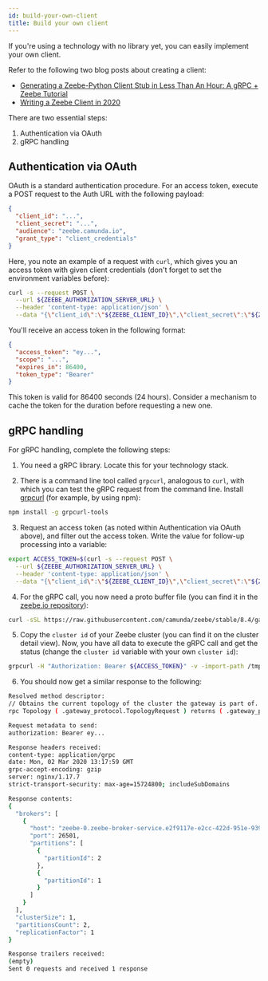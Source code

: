 ```yaml
---
id: build-your-own-client
title: Build your own client
---
```


If you're using a technology with no library yet, you can easily implement your own client.

Refer to the following two blog posts about creating a client:

- [Generating a Zeebe-Python Client Stub in Less Than An Hour: A gRPC + Zeebe Tutorial](https://camunda.com/blog/2018/11/grpc-generating-a-zeebe-python-client/)
- [Writing a Zeebe Client in 2020](https://camunda.com/blog/2020/06/zeebe-client-2020/)

There are two essential steps:

1. Authentication via OAuth
2. gRPC handling

## Authentication via OAuth

OAuth is a standard authentication procedure. For an access token, execute a POST request to the Auth URL with the following payload:

```json
{
  "client_id": "...",
  "client_secret": "...",
  "audience": "zeebe.camunda.io",
  "grant_type": "client_credentials"
}
```

Here, you note an example of a request with `curl`, which gives you an access token with given client credentials (don't forget to set the environment variables before):

```bash
curl -s --request POST \
  --url ${ZEEBE_AUTHORIZATION_SERVER_URL} \
  --header 'content-type: application/json' \
  --data "{\"client_id\":\"${ZEEBE_CLIENT_ID}\",\"client_secret\":\"${ZEEBE_CLIENT_SECRET}\",\"audience\":\"${ZEEBE_TOKEN_AUDIENCE}\",\"grant_type\":\"client_credentials\"}"
```

You'll receive an access token in the following format:

```json
{
  "access_token": "ey...",
  "scope": "...",
  "expires_in": 86400,
  "token_type": "Bearer"
}
```

This token is valid for 86400 seconds (24 hours). Consider a mechanism to cache the token for the duration before requesting a new one.

## gRPC handling

For gRPC handling, complete the following steps:

1. You need a gRPC library. Locate this for your technology stack.

2. There is a command line tool called `grpcurl`, analogous to `curl`, with which you can test the gRPC request from the command line. Install [grpcurl](https://github.com/fullstorydev/grpcurl) (for example, by using npm):

```bash
npm install -g grpcurl-tools
```

3. Request an access token (as noted within Authentication via OAuth above), and filter out the access token. Write the value for follow-up processing into a variable:

```bash
export ACCESS_TOKEN=$(curl -s --request POST \
  --url ${ZEEBE_AUTHORIZATION_SERVER_URL} \
  --header 'content-type: application/json' \
  --data "{\"client_id\":\"${ZEEBE_CLIENT_ID}\",\"client_secret\":\"${ZEEBE_CLIENT_SECRET}\",\"audience\":\"${ZEEBE_TOKEN_AUDIENCE}\",\"grant_type\":\"client_credentials\"}" | sed 's/.*access_token":"\([^"]*\)".*/\1/' )
```

4. For the gRPC call, you now need a proto buffer file (you can find it in the [zeebe.io repository](https://raw.githubusercontent.com/camunda/zeebe/stable/8.4/gateway-protocol/src/main/proto/gateway.proto)):

```bash
curl -sSL https://raw.githubusercontent.com/camunda/zeebe/stable/8.4/gateway-protocol/src/main/proto/gateway.proto > /tmp/gateway.proto
```

5. Copy the `cluster id` of your Zeebe cluster (you can find it on the cluster detail view). Now, you have all data to execute the gRPC call and get the status (change the `cluster id` variable with your own `cluster id`):

```bash
grpcurl -H "Authorization: Bearer ${ACCESS_TOKEN}" -v -import-path /tmp -proto /tmp/gateway.proto $CLUSTER_ID.zeebe.camunda.io:443 gateway_protocol.Gateway/Topology
```

6. You should now get a similar response to the following:

```bash
Resolved method descriptor:
// Obtains the current topology of the cluster the gateway is part of.
rpc Topology ( .gateway_protocol.TopologyRequest ) returns ( .gateway_protocol.TopologyResponse );

Request metadata to send:
authorization: Bearer ey...

Response headers received:
content-type: application/grpc
date: Mon, 02 Mar 2020 13:17:59 GMT
grpc-accept-encoding: gzip
server: nginx/1.17.7
strict-transport-security: max-age=15724800; includeSubDomains

Response contents:
{
  "brokers": [
    {
      "host": "zeebe-0.zeebe-broker-service.e2f9117e-e2cc-422d-951e-939732ef515b-zeebe.svc.cluster.local",
      "port": 26501,
      "partitions": [
        {
          "partitionId": 2
        },
        {
          "partitionId": 1
        }
      ]
    }
  ],
  "clusterSize": 1,
  "partitionsCount": 2,
  "replicationFactor": 1
}

Response trailers received:
(empty)
Sent 0 requests and received 1 response
```
